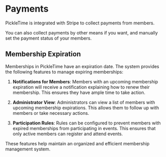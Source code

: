 # Payments

PickleTime is integrated with Stripe to collect payments from members.

You can also collect payments by other means if you want, and manually set the payment status of your members.

## Membership Expiration

Memberships in PickleTime have an expiration date. The system provides the following features to manage expiring memberships:

1. **Notifications for Members**: Members with an upcoming membership expiration will receive a notification explaining how to renew their membership. This ensures they have ample time to take action.

2. **Administrator View**: Administrators can view a list of members with upcoming membership expirations. This allows them to follow up with members or take necessary actions.

3. **Participation Rules**: Rules can be configured to prevent members with expired memberships from participating in events. This ensures that only active members can register and attend events.

These features help maintain an organized and efficient membership management system.

